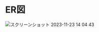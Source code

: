 # ER図
![スクリーンショット 2023-11-23 14 04 43](https://github.com/ripend06/php_and-MySQL-width_2channel/assets/66463911/e626c718-8906-45f7-8b13-b8b01e6da006)